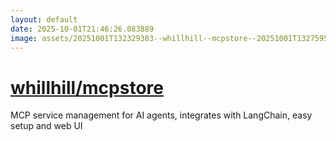 ```yaml
---
layout: default
date: 2025-10-01T21:46:26.083889
image: assets/20251001T132329383--whillhill--mcpstore--20251001T132759593--cropped.png
---
```


# [whillhill/mcpstore](https://github.com/whillhill/mcpstore)

MCP service management for AI agents, integrates with LangChain, easy setup and web UI

